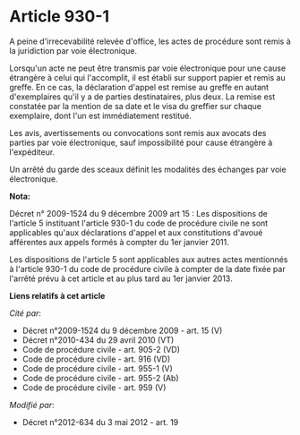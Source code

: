# Article 930-1

A peine d'irrecevabilité relevée d'office, les actes de procédure sont remis à la juridiction par voie électronique.

Lorsqu'un acte ne peut être transmis par voie électronique pour une cause étrangère à celui qui l'accomplit, il est établi
sur support papier et remis au greffe. En ce cas, la déclaration d'appel est remise au greffe en autant d'exemplaires qu'il y
a de parties destinataires, plus deux. La remise est constatée par la mention de sa date et le visa du greffier sur chaque
exemplaire, dont l'un est immédiatement restitué.

Les avis, avertissements ou convocations sont remis aux avocats des parties par voie électronique, sauf impossibilité pour
cause étrangère à l'expéditeur.

Un arrêté du garde des sceaux définit les modalités des échanges par voie électronique.

**Nota:**

Décret n° 2009-1524 du 9 décembre 2009 art 15 : Les dispositions de l'article 5 instituant l'article 930-1 du code de
procédure civile ne sont applicables qu'aux déclarations d'appel et aux constitutions d'avoué afférentes aux appels formés à
compter du 1er janvier 2011.

Les dispositions de l'article 5 sont applicables aux autres actes mentionnés à l'article 930-1 du code de procédure civile à
compter de la date fixée par l'arrêté prévu à cet article et au plus tard au 1er janvier 2013.

**Liens relatifs à cet article**

_Cité par_:

  - Décret n°2009-1524 du 9 décembre 2009 - art. 15 (V)
  - Décret n°2010-434 du 29 avril 2010 (VT)
  - Code de procédure civile - art. 905-2 (VD)
  - Code de procédure civile - art. 916 (VD)
  - Code de procédure civile - art. 955-1 (V)
  - Code de procédure civile - art. 955-2 (Ab)
  - Code de procédure civile - art. 959 (V)

_Modifié par_:

  - Décret n°2012-634 du 3 mai 2012 - art. 19
